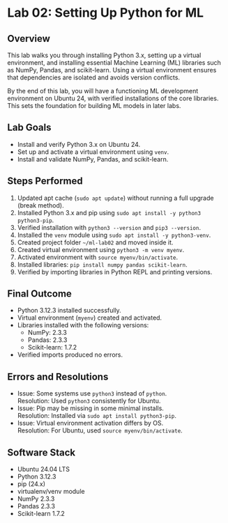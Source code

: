 # Lab 02: Setting Up Python for ML

## Overview
This lab walks you through installing Python 3.x, setting up a virtual environment, and installing essential Machine Learning (ML) libraries such as NumPy, Pandas, and scikit-learn. Using a virtual environment ensures that dependencies are isolated and avoids version conflicts.

By the end of this lab, you will have a functioning ML development environment on Ubuntu 24, with verified installations of the core libraries. This sets the foundation for building ML models in later labs.

## Lab Goals
- Install and verify Python 3.x on Ubuntu 24.
- Set up and activate a virtual environment using `venv`.
- Install and validate NumPy, Pandas, and scikit-learn.

## Steps Performed
1. Updated apt cache (`sudo apt update`) without running a full upgrade (break method).
2. Installed Python 3.x and pip using `sudo apt install -y python3 python3-pip`.
3. Verified installation with `python3 --version` and `pip3 --version`.
4. Installed the `venv` module using `sudo apt install -y python3-venv`.
5. Created project folder `~/ml-lab02` and moved inside it.
6. Created virtual environment using `python3 -m venv myenv`.
7. Activated environment with `source myenv/bin/activate`.
8. Installed libraries: `pip install numpy pandas scikit-learn`.
9. Verified by importing libraries in Python REPL and printing versions.

## Final Outcome
- Python 3.12.3 installed successfully.
- Virtual environment (`myenv`) created and activated.
- Libraries installed with the following versions:
  - NumPy: 2.3.3
  - Pandas: 2.3.3
  - Scikit-learn: 1.7.2
- Verified imports produced no errors.

## Errors and Resolutions
- Issue: Some systems use `python3` instead of `python`.  
  Resolution: Used `python3` consistently for Ubuntu.  
- Issue: Pip may be missing in some minimal installs.  
  Resolution: Installed via `sudo apt install python3-pip`.  
- Issue: Virtual environment activation differs by OS.  
  Resolution: For Ubuntu, used `source myenv/bin/activate`.  

## Software Stack
- Ubuntu 24.04 LTS
- Python 3.12.3
- pip (24.x)
- virtualenv/venv module
- NumPy 2.3.3
- Pandas 2.3.3
- Scikit-learn 1.7.2
